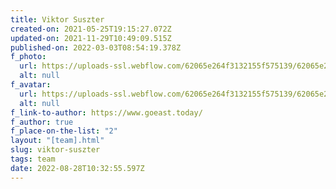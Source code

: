 ```yaml
---
title: Viktor Suszter
created-on: 2021-05-25T19:15:27.072Z
updated-on: 2021-11-29T10:49:09.515Z
published-on: 2022-03-03T08:54:19.378Z
f_photo:
  url: https://uploads-ssl.webflow.com/62065e264f3132155f575139/62065e264f313214be575273_download.png
  alt: null
f_avatar:
  url: https://uploads-ssl.webflow.com/62065e264f3132155f575139/62065e264f313214be575273_download.png
  alt: null
f_link-to-author: https://www.goeast.today/
f_author: true
f_place-on-the-list: "2"
layout: "[team].html"
slug: viktor-suszter
tags: team
date: 2022-08-28T10:32:55.597Z
---
```

